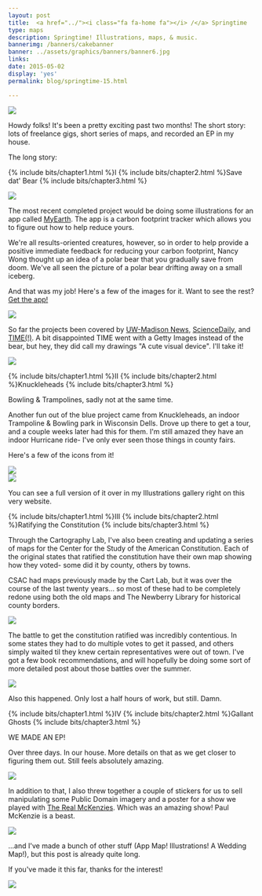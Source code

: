 ```yaml
---
layout: post
title:  <a href="../"><i class="fa fa-home fa"></i> /</a> Springtime
type: maps
description: Springtime! Illustrations, maps, & music.
bannerimg: /banners/cakebanner
banner: ../assets/graphics/banners/banner6.jpg
links: 
date: 2015-05-02
display: 'yes'
permalink: blog/springtime-15.html

---
```



<div class="images"><img src="../assets/graphics/blog/spr/topimage.png"></div>

Howdy folks!
It's been a pretty exciting past two months! The short story: lots of freelance gigs, short series of maps, and recorded an EP in my house.

The long story:

{% include bits/chapter1.html %}I
{% include bits/chapter2.html %}Save dat' Bear
{% include bits/chapter3.html %}

<div class="images"><img src="../assets/graphics/blog/spr/Bearicon.jpg"></div>

The most recent completed project would be doing some illustrations for an app called <a href="https://itunes.apple.com/hk/app/myearth-track-your-carbon/id982015211?mt=8">MyEarth</a>. The app is a carbon footprint tracker which allows you to figure out how to help reduce yours.

We're all results-oriented creatures, however, so in order to help provide a positive immediate feedback for reducing your carbon footprint, Nancy Wong thought up an idea of a polar bear that you gradually save from doom. We've all seen the picture of a polar bear drifting away on a small iceberg.

And that was my job! Here's a few of the images for it. Want to see the rest? <a href="https://itunes.apple.com/hk/app/myearth-track-your-carbon/id982015211?mt=8">Get the app!</a>

<div class="images"><img src="../assets/graphics/blog/spr/Bear.jpg"></div>

So far the projects been covered by <a href="http://news.wisc.edu/23688">UW-Madison News</a>, <a href="http://www.sciencedaily.com/releases/2015/04/150420182413.htm">ScienceDaily</a>, and <a href="http://time.com/3829310/earth-day-app-energy-saving/?xid=fbshare">TIME(!)</a>. A bit disappointed TIME went with a Getty Images instead of the bear, but hey, they did call my drawings "A cute visual device". I'll take it!

<div class="images"><img src="../assets/graphics/blog/spr/Bearpic.jpg"></div>

{% include bits/chapter1.html %}II
{% include bits/chapter2.html %}Knuckleheads
{% include bits/chapter3.html %}

Bowling & Trampolines, sadly not at the same time.

Another fun out of the blue project came from Knuckleheads, an indoor Trampoline & Bowling park in Wisconsin Dells. Drove up there to get a tour, and a couple weeks later had this for them. I'm still amazed they have an indoor Hurricane ride- I've only ever seen those things in county fairs.

Here's a few of the icons from it!
<div class="images"><img src="../assets/graphics/blog/spr/Knuck1.png"></div>
<div class="images"><img src="../assets/graphics/blog/spr/Knuck2.png"></div>

You can see a full version of it over in my Illustrations gallery right on this very website.

{% include bits/chapter1.html %}III
{% include bits/chapter2.html %}Ratifying the Constitution
{% include bits/chapter3.html %}

Through the Cartography Lab, I've also been creating and updating a series of maps for the Center for the Study of the American Constitution. Each of the original states that ratified the constitution have their own map showing how they voted- some did it by county, others by towns.

CSAC had maps previously made by the Cart Lab, but it was over the course of the last twenty years... so most of these had to be completely redone using both the old maps and The Newberry Library for historical county borders.

<div class="images"><img src="../assets/graphics/blog/spr/RatificationMaps.png"></div>

The battle to get the constitution ratified was incredibly contentious. In some states they had to do multiple votes to get it passed, and others simply waited til they knew certain representatives were out of town. I've got a few book recommendations, and will hopefully be doing some sort of more detailed post about those battles over the summer.

<div class="images"><img src="../assets/graphics/blog/spr/OhComeOn.png"></div>

Also this happened. Only lost a half hours of work, but still. Damn.

{% include bits/chapter1.html %}IV
{% include bits/chapter2.html %}Gallant Ghosts
{% include bits/chapter3.html %}

WE MADE AN EP!

Over three days. In our house. More details on that as we get closer to figuring them out. Still feels absolutely amazing.

<div class="images"><img src="../assets/graphics/blog/spr/Stickers.png"></div>

In addition to that, I also threw together a couple of stickers for us to sell manipulating some Public Domain imagery and a poster for a show we played with <a href="https://www.youtube.com/watch?v=D_gTDBzhQkQ">The Real McKenzies</a>. Which was an amazing show! Paul McKenzie is a beast.

<div class="images"><img src="../assets/graphics/blog/spr/EasterPoster.png"></div>

...and I've made a bunch of other stuff (App Map! Illustrations! A Wedding Map!), but this post is already quite long.

If you've made it this far, thanks for the interest!

<div class="images"><img src="../assets/graphics/blog/spr/saddog.png"></div>